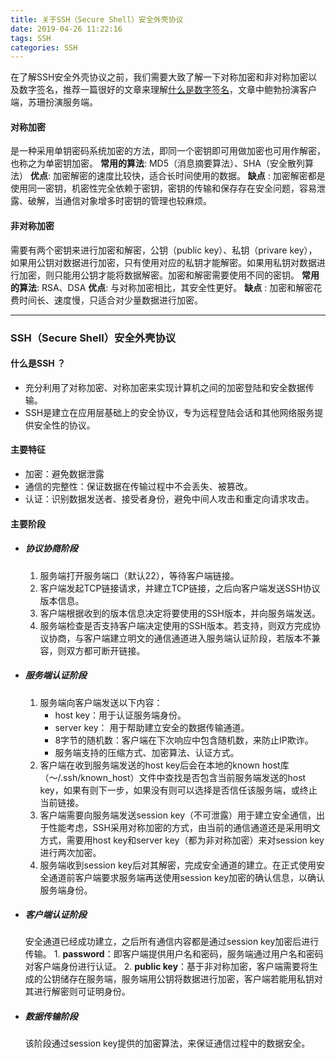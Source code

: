 ```yaml
---
title: 关于SSH（Secure Shell）安全外壳协议
date: 2019-04-26 11:22:16
tags: SSH
categories: SSH
---
```


在了解SSH安全外壳协议之前，我们需要大致了解一下对称加密和非对称加密以及数字签名，推荐一篇很好的文章来理解[什么是数字签名](http://www.ruanyifeng.com/blog/2011/08/what_is_a_digital_signature.html)，文章中鲍勃扮演客户端，苏珊扮演服务端。
#### 对称加密

是一种采用单钥密码系统加密的方法，即同一个密钥即可用做加密也可用作解密，也称之为单密钥加密。
**常用的算法**:    MD5（消息摘要算法）、SHA（安全散列算法）
**优点**:    加密解密的速度比较快，适合长时间使用的数据。
**缺点** :    加密解密都是使用同一密钥，机密性完全依赖于密钥，密钥的传输和保存存在安全问题，容易泄露、破解，当通信对象增多时密钥的管理也较麻烦。
#### 非对称加密
需要有两个密钥来进行加密和解密，公钥（public key）、私钥（privare key），如果用公钥对数据进行加密，只有使用对应的私钥才能解密。如果用私钥对数据进行加密，则只能用公钥才能将数据解密。加密和解密需要使用不同的密钥。
**常用的算法**:    RSA、DSA
**优点**:    与对称加密相比，其安全性更好。
**缺点** :    加密和解密花费时间长、速度慢，只适合对少量数据进行加密。

***
### SSH（Secure Shell）安全外壳协议
#### 什么是SSH ？
- 充分利用了对称加密、对称加密来实现计算机之间的加密登陆和安全数据传输。
- SSH是建立在应用层基础上的安全协议，专为远程登陆会话和其他网络服务提供安全性的协议。
#### 主要特征
- 加密：避免数据泄露
- 通信的完整性：保证数据在传输过程中不会丢失、被篡改。
- 认证：识别数据发送者、接受者身份，避免中间人攻击和重定向请求攻击。
#### 主要阶段
- ##### 协议协商阶段
  1. 服务端打开服务端口（默认22），等待客户端链接。
  2. 客户端发起TCP链接请求，并建立TCP链接，之后向客户端发送SSH协议版本信息。
  3. 客户端根据收到的版本信息决定将要使用的SSH版本，并向服务端发送。
  4. 服务端检查是否支持客户端决定使用的SSH版本。若支持，则双方完成协议协商，与客户端建立明文的通信通道进入服务端认证阶段，若版本不兼容，则双方都可断开链接。
- ##### 服务端认证阶段
  1. 服务端向客户端发送以下内容：
        - host key：用于认证服务端身份。
        - server key： 用于帮助建立安全的数据传输通道。
        - 8字节的随机数：客户端在下次响应中包含随机数，来防止IP欺诈。
        - 服务端支持的压缩方式、加密算法、认证方式。
  2. 客户端在收到服务端发送的host key后会在本地的known host库（～/.ssh/known_host）文件中查找是否包含当前服务端发送的host key，如果有则下一步，如果没有则可以选择是否信任该服务端，或终止当前链接。
  3. 客户端需要向服务端发送session key（不可泄露）用于建立安全通信，出于性能考虑，SSH采用对称加密的方式，由当前的通信通道还是采用明文方式，需要用host key和server key（都为非对称加密）来对session key进行两次加密。
  4. 服务端收到session key后对其解密，完成安全通道的建立。在正式使用安全通道前客户端要求服务端再送使用session key加密的确认信息，以确认服务端身份。
- ##### 客户端认证阶段
    安全通道已经成功建立，之后所有通信内容都是通过session key加密后进行传输。
        1. **password**：即客户端提供用户名和密码，服务端通过用户名和密码对客户端身份进行认证。
        2. **public key**：基于非对称加密，客户端需要将生成的公钥储存在服务端，服务端用公钥将数据进行加密，客户端若能用私钥对其进行解密则可证明身份。
- ##### 数据传输阶段
    该阶段通过session key提供的加密算法，来保证通信过程中的数据安全。